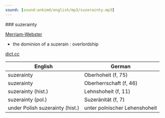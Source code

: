 ```yaml
---
sound: [sound:ankimd/english/mp3/suzerainty.mp3]
---
```


\### suzerainty

[Merriam-Webster](https://www.merriam-webster.com/dictionary/suzerainty)

- the dominion of a suzerain : overlordship

[dict.cc](https://www.dict.cc/suzerainty)

| English        | German       |
| -------------- | ------------ |
| suzerainty | Oberhoheit (f, 75) |
| suzerainty | Oberherrschaft (f, 46) |
| suzerainty (hist.) | Lehnshoheit (f, 11) |
| suzerainty (pol.) | Suzeränität (f, 7) |
| under Polish suzerainty (hist.) | unter polnischer Lehenshoheit |
